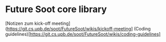 # Future Soot core library

[Notizen zum kick-off meeting](https://git.cs.upb.de/soot/FutureSoot/wikis/kickoff-meeting]
(Coding guidelines)[https://git.cs.upb.de/soot/FutureSoot/wikis/coding-guidelines]